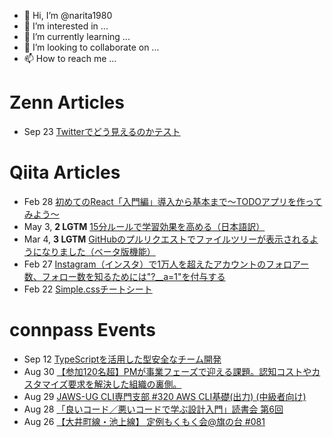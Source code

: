 - 👋 Hi, I’m @narita1980
- 👀 I’m interested in ...
- 🌱 I’m currently learning ...
- 💞️ I’m looking to collaborate on ...
- 📫 How to reach me ...

# Zenn Articles

<!-- profile updater begin: zenn -->
- Sep 23 [Twitterでどう見えるのかテスト](https://zenn.dev/narita1980/articles/cbb21f8d7f785752d6ac)
<!-- profile updater end: zenn -->

# Qiita Articles

<!-- profile updater begin: qiita -->
- Feb 28 [初めてのReact「入門編」導入から基本まで〜TODOアプリを作ってみよう〜](https://qiita.com/narita1980/items/49df43425ba2400bd0c2)
- May 3, **2 LGTM** [15分ルールで学習効果を高める（日本語訳）](https://qiita.com/narita1980/items/d0ad5246344fc6e4380f)
- Mar 4, **3 LGTM** [GitHubのプルリクエストでファイルツリーが表示されるようになりました（ベータ版機能）](https://qiita.com/narita1980/items/bee2c5232342a51e0415)
- Feb 27 [Instagram（インスタ）で1万人を超えたアカウントのフォロアー数、フォロー数を知るためには"?__a=1"を付与する](https://qiita.com/narita1980/items/630b7014fa893461b991)
- Feb 22 [Simple.cssチートシート](https://qiita.com/narita1980/items/fd2ccf0e91944aab9fd5)
<!-- profile updater end: qiita -->

# connpass Events

<!-- profile updater begin: connpass -->
- Sep 12 [TypeScriptを活用した型安全なチーム開発](https://sansan.connpass.com/event/292695/)
- Aug 30 [【参加120名超】PMが事業フェーズで迎える課題。認知コストやカスタマイズ要求を解決した組織の裏側。](https://lbose.connpass.com/event/292343/)
- Aug 29 [JAWS-UG CLI専門支部 #320 AWS CLI基礎(出力) (中級者向け)](https://jawsug-cli.connpass.com/event/293420/)
- Aug 28 [「良いコード／悪いコードで学ぶ設計入門」読書会 第6回](https://academist-reading.connpass.com/event/293031/)
- Aug 26 [【大井町線・池上線】 定例もくもく会@旗の台 #081](https://ay-house01.connpass.com/event/293423/)
<!-- profile updater end: connpass -->

<!---
narita1980/narita1980 is a ✨ special ✨ repository because its `README.md` (this file) appears on your GitHub profile.
You can click the Preview link to take a look at your changes.
--->
